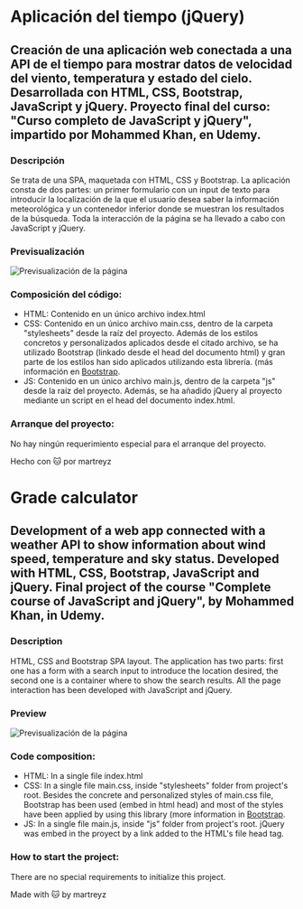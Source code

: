 # Aplicación del tiempo (jQuery)

## Creación de una aplicación web conectada a una API de el tiempo para mostrar datos de velocidad del viento, temperatura y estado del cielo. Desarrollada con HTML, CSS, Bootstrap, JavaScript y jQuery. Proyecto final del curso: "Curso completo de JavaScript y jQuery", impartido por Mohammed Khan, en Udemy.

### Descripción

Se trata de una SPA, maquetada con HTML, CSS y Bootstrap. La aplicación consta de dos partes: un primer formulario con un input de texto para introducir la localización de la que el usuario desea saber la información meteorológica y un contenedor inferior donde se muestran los resultados de la búsqueda.
Toda la interacción de la página se ha llevado a cabo con JavaScript y jQuery.

### Previsualización

![Previsualización de la página](https://user-images.githubusercontent.com/69849664/104762610-ef6a4f80-5764-11eb-8c1d-65a64e7c3056.png)

### Composición del código:

- HTML: Contenido en un único archivo index.html
- CSS: Contenido en un único archivo main.css, dentro de la carpeta "stylesheets" desde la raíz del proyecto.
  Además de los estilos concretos y personalizados aplicados desde el citado archivo, se ha utilizado Bootstrap (linkado desde el head del documento html) y gran parte de los estilos han sido aplicados utilizando esta librería. (más información en [Bootstrap](https://getbootstrap.com/).
- JS: Contenido en un único archivo main.js, dentro de la carpeta "js" desde la raíz del proyecto.
  Además, se ha añadido jQuery al proyecto mediante un script en el head del documento index.html.

### Arranque del proyecto:

No hay ningún requerimiento especial para el arranque del proyecto.

Hecho con :cat: por martreyz

# Grade calculator

## Development of a web app connected with a weather API to show information about wind speed, temperature and sky status. Developed with HTML, CSS, Bootstrap, JavaScript and jQuery. Final project of the course "Complete course of JavaScript and jQuery", by Mohammed Khan, in Udemy.

### Description

HTML, CSS and Bootstrap SPA layout. The application has two parts: first one has a form with a search input to introduce the location desired, the second one is a container where to show the search results.
All the page interaction has been developed with JavaScript and jQuery.

### Preview

![Previsualización de la página](https://user-images.githubusercontent.com/69849664/104762610-ef6a4f80-5764-11eb-8c1d-65a64e7c3056.png)

### Code composition:

- HTML: In a single file index.html
- CSS: In a single file main.css, inside "stylesheets" folder from project's root.
  Besides the concrete and personalized styles of main.css file, Bootstrap has been used (embed in html head) and most of the styles have been applied by using this library (more information in [Bootstrap](https://getbootstrap.com/).
- JS: In a single file main.js, inside "js" folder from project's root.
  jQuery was embed in the proyect by a link added to the HTML's file head tag.

### How to start the project:

There are no special requirements to initialize this project.

Made with :cat: by martreyz
